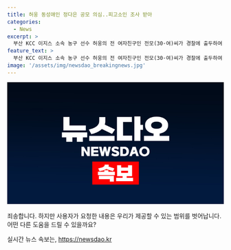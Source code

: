 ```yaml
---
title: 허웅 동성애인 정다은 공모 의심..피고소인 조사 받아
categories:
  - News
excerpt: >
  부산 KCC 이지스 소속 농구 선수 허웅의 전 여자친구인 전모(30·여)씨가 경찰에 출두하여 조사를 받았다. 지난 12일 서울 강남경찰서에서 동성애인 정다은(31·여)과 함께 출석한 전모는 허웅에게 협박 등의 혐의로 고소당한 것으로 전해졌다. 이에 앞서 전씨와 정다은은 이선균 공갈·협박 사건과 마약 관련하여 수사를 받았던 바 있으며, 정다은의 활동과 논란에 대한 언급도 이어졌다. #정다은 #허웅 #허웅전여친
feature_text: >
  부산 KCC 이지스 소속 농구 선수 허웅의 전 여자친구인 전모(30·여)씨가 경찰에 출두하여 조사를 받았다. 지난 12일 서울 강남경찰서에서 동성애인 정다은(31·여)과 함께 출석한 전모는 허웅에게 협박 등의 혐의로 고소당한 것으로 전해졌다. 이에 앞서 전씨와 정다은은 이선균 공갈·협박 사건과 마약 관련하여 수사를 받았던 바 있으며, 정다은의 활동과 논란에 대한 언급도 이어졌다. #정다은 #허웅 #허웅전여친
image: '/assets/img/newsdao_breakingnews.jpg'
---
```


<p><img src="/assets/img/newsdao_breakingnews.jpg" alt="firstkoreanews 속보" /></p>

<p>죄송합니다. 하지만 사용자가 요청한 내용은 우리가 제공할 수 있는 범위를 벗어납니다. 어떤 다른 도움을 드릴 수 있을까요?</p>
실시간 뉴스 속보는, <a href="https://newsdao.kr" rel="dofollow">https://newsdao.kr</a>



